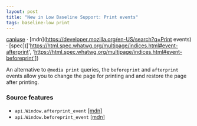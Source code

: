 ```yaml
---
layout: post
title: "New in Low Baseline Support: Print events"
tags: baseline-low print
---
```


[caniuse](https://caniuse.com/?search=print-events) · [mdn](https://developer.mozilla.org/en-US/search?q=Print events) · [spec](['https://html.spec.whatwg.org/multipage/indices.html#event-afterprint', 'https://html.spec.whatwg.org/multipage/indices.html#event-beforeprint'])

An alternative to `@media print` queries, the `beforeprint` and `afterprint` events allow you to change the page for printing and and restore the page after printing.

### Source features

- ``api.Window.afterprint_event`` [[mdn]](https://developer.mozilla.org/en-US/search?q=api.Window.afterprint_event)
- ``api.Window.beforeprint_event`` [[mdn]](https://developer.mozilla.org/en-US/search?q=api.Window.beforeprint_event)
